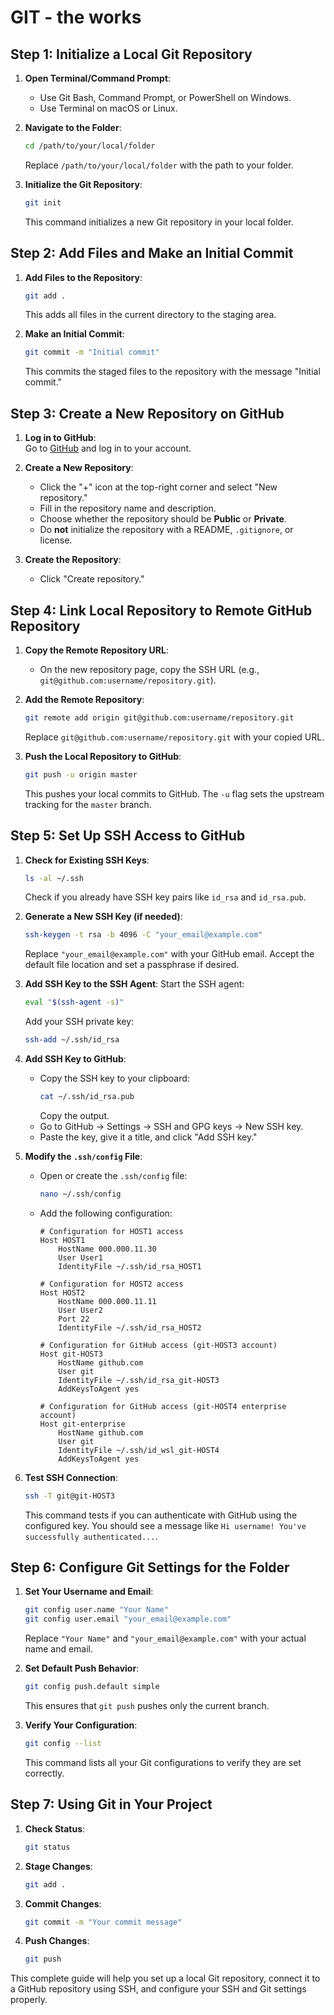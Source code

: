 # GIT - the works  

## **Step 1: Initialize a Local Git Repository**  

1. **Open Terminal/Command Prompt**:
   - Use Git Bash, Command Prompt, or PowerShell on Windows.
   - Use Terminal on macOS or Linux.

2. **Navigate to the Folder**:
   ```bash
   cd /path/to/your/local/folder
   ```
   Replace `/path/to/your/local/folder` with the path to your folder.

3. **Initialize the Git Repository**:
   ```bash
   git init
   ```
   This command initializes a new Git repository in your local folder.

## **Step 2: Add Files and Make an Initial Commit**  

1. **Add Files to the Repository**:
   ```bash
   git add .
   ```
   This adds all files in the current directory to the staging area.

2. **Make an Initial Commit**:
   ```bash
   git commit -m "Initial commit"
   ```
   This commits the staged files to the repository with the message "Initial commit."

## **Step 3: Create a New Repository on GitHub**  

1. **Log in to GitHub**:  
   Go to [GitHub](https://github.com) and log in to your account.

2. **Create a New Repository**:
   - Click the "+" icon at the top-right corner and select "New repository."
   - Fill in the repository name and description.
   - Choose whether the repository should be **Public** or **Private**.
   - Do **not** initialize the repository with a README, `.gitignore`, or license.

3. **Create the Repository**:
   - Click "Create repository."

## **Step 4: Link Local Repository to Remote GitHub Repository**  

1. **Copy the Remote Repository URL**:
   - On the new repository page, copy the SSH URL (e.g., `git@github.com:username/repository.git`).

2. **Add the Remote Repository**:
   ```bash
   git remote add origin git@github.com:username/repository.git
   ```
   Replace `git@github.com:username/repository.git` with your copied URL.

3. **Push the Local Repository to GitHub**:
   ```bash
   git push -u origin master
   ```
   This pushes your local commits to GitHub. The `-u` flag sets the upstream tracking for the `master` branch.

## **Step 5: Set Up SSH Access to GitHub**  

1. **Check for Existing SSH Keys**:
   ```bash
   ls -al ~/.ssh
   ```
   Check if you already have SSH key pairs like `id_rsa` and `id_rsa.pub`.

2. **Generate a New SSH Key (if needed)**:
   ```bash
   ssh-keygen -t rsa -b 4096 -C "your_email@example.com"
   ```
   Replace `"your_email@example.com"` with your GitHub email. Accept the default file location and set a passphrase if desired.

3. **Add SSH Key to the SSH Agent**:
   Start the SSH agent:
   ```bash
   eval "$(ssh-agent -s)"
   ```
   Add your SSH private key:
   ```bash
   ssh-add ~/.ssh/id_rsa
   ```

4. **Add SSH Key to GitHub**:
   - Copy the SSH key to your clipboard:
     ```bash
     cat ~/.ssh/id_rsa.pub
     ```
     Copy the output.
   - Go to GitHub -> Settings -> SSH and GPG keys -> New SSH key.
   - Paste the key, give it a title, and click "Add SSH key."

5. **Modify the `.ssh/config` File**:
   - Open or create the `.ssh/config` file:
     ```bash
     nano ~/.ssh/config
     ```
   - Add the following configuration:
     ```plaintext
     # Configuration for HOST1 access
     Host HOST1
         HostName 000.000.11.30
         User User1
         IdentityFile ~/.ssh/id_rsa_HOST1

     # Configuration for HOST2 access
     Host HOST2
         HostName 000.000.11.11
         User User2
         Port 22
         IdentityFile ~/.ssh/id_rsa_HOST2

     # Configuration for GitHub access (git-HOST3 account)
     Host git-HOST3
         HostName github.com
         User git
         IdentityFile ~/.ssh/id_rsa_git-HOST3
         AddKeysToAgent yes

     # Configuration for GitHub access (git-HOST4 enterprise account)
     Host git-enterprise
         HostName github.com
         User git
         IdentityFile ~/.ssh/id_wsl_git-HOST4
         AddKeysToAgent yes
     ```

6. **Test SSH Connection**:
   ```bash
   ssh -T git@git-HOST3
   ```
   This command tests if you can authenticate with GitHub using the configured key. You should see a message like `Hi username! You've successfully authenticated...`.

## **Step 6: Configure Git Settings for the Folder**  

1. **Set Your Username and Email**:
   ```bash
   git config user.name "Your Name"
   git config user.email "your_email@example.com"
   ```
   Replace `"Your Name"` and `"your_email@example.com"` with your actual name and email.

2. **Set Default Push Behavior**:
   ```bash
   git config push.default simple
   ```
   This ensures that `git push` pushes only the current branch.

3. **Verify Your Configuration**:
   ```bash
   git config --list
   ```
   This command lists all your Git configurations to verify they are set correctly.

## **Step 7: Using Git in Your Project**  

1. **Check Status**:
   ```bash
   git status
   ```

2. **Stage Changes**:
   ```bash
   git add .
   ```

3. **Commit Changes**:
   ```bash
   git commit -m "Your commit message"
   ```

4. **Push Changes**:
   ```bash
   git push
   ```

This complete guide will help you set up a local Git repository, connect it to a GitHub repository using SSH, and configure your SSH and Git settings properly.